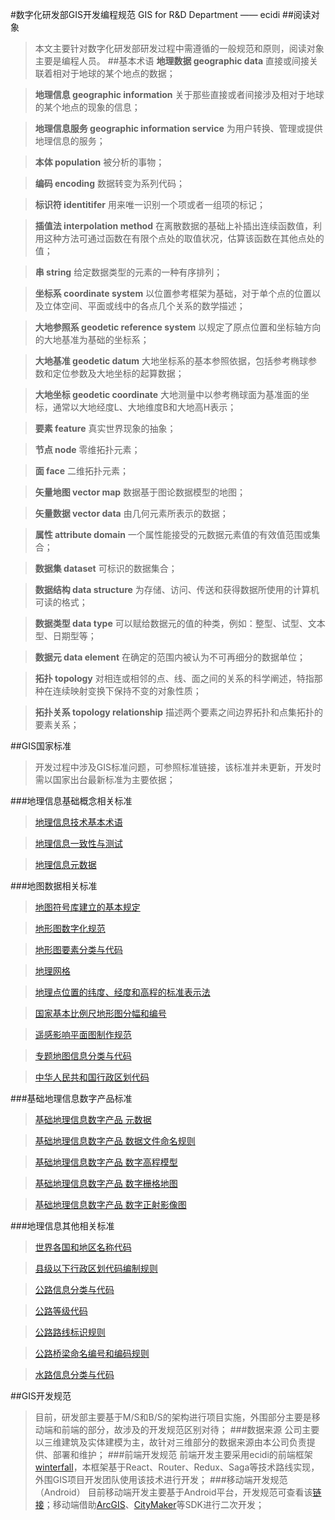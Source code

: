 #数字化研发部GIS开发编程规范
GIS for R&D Department —— ecidi
##阅读对象
>本文主要针对数字化研发部研发过程中需遵循的一般规范和原则，阅读对象主要是编程人员。
##基本术语
>__地理数据 geographic data__ 直接或间接关联着相对于地球的某个地点的数据；

>__地理信息 geographic information__ 关于那些直接或者间接涉及相对于地球的某个地点的现象的信息；

>__地理信息服务 geographic information service__ 为用户转换、管理或提供地理信息的服务；

>__本体 population__ 被分析的事物；

>__编码 encoding__  数据转变为系列代码；

>__标识符 identitifer__ 用来唯一识别一个项或者一组项的标记；

>__插值法 interpolation method__ 在离散数据的基础上补插出连续函数值，利用这种方法可通过函数在有限个点处的取值状况，估算该函数在其他点处的值；

>__串 string__ 给定数据类型的元素的一种有序排列；

>__坐标系 coordinate system__ 以位置参考框架为基础，对于单个点的位置以及立体空间、平面或线中的各点几个关系的数学描述；

>__大地参照系 geodetic reference system__ 以规定了原点位置和坐标轴方向的大地基准为基础的坐标系；

>__大地基准 geodetic datum__ 大地坐标系的基本参照依据，包括参考椭球参数和定位参数及大地坐标的起算数据；

>__大地坐标 geodetic coordinate__ 大地测量中以参考椭球面为基准面的坐标，通常以大地经度L、大地维度B和大地高H表示；

>__要素 feature__ 真实世界现象的抽象；

>__节点 node__ 零维拓扑元素；

>__面 face__ 二维拓扑元素；

>__矢量地图 vector map__ 数据基于图论数据模型的地图；

>__矢量数据 vector data__ 由几何元素所表示的数据；

>__属性 attribute domain__ 一个属性能接受的元数据元素值的有效值范围或集合；

>__数据集 dataset__ 可标识的数据集合；

>__数据结构 data structure__ 为存储、访问、传送和获得数据所使用的计算机可读的格式；

>__数据类型 data type__ 可以赋给数据元的值的种类，例如：整型、试型、文本型、日期型等；

>__数据元 data element__ 在确定的范围内被认为不可再细分的数据单位；

>__拓扑 topology__ 对相连或相邻的点、线、面之间的关系的科学阐述，特指那种在连续映射变换下保持不变的对象性质；

>__拓扑关系 topology relationship__ 描述两个要素之间边界拓扑和点集拓扑的要素关系；

##GIS国家标准
>开发过程中涉及GIS标准问题，可参照标准链接，该标准并未更新，开发时需以国家出台最新标准为主要依据；

###地理信息基础概念相关标准
>[地理信息技术基本术语](https://github.com/ecidi/coding-specification/blob/master/GIS%20Standard/%E5%9C%B0%E7%90%86%E4%BF%A1%E6%81%AF%E6%8A%80%E6%9C%AF%E5%9F%BA%E6%9C%AC%E6%9C%AF%E8%AF%AD.pdf "地理信息技术基本术语")

>[地理信息一致性与测试](https://github.com/ecidi/coding-specification/blob/master/GIS%20Standard/%E5%9C%B0%E7%90%86%E4%BF%A1%E6%81%AF%E4%B8%80%E8%87%B4%E6%80%A7%E4%B8%8E%E6%B5%8B%E8%AF%95.pdf "地理信息一致性与测试")

>[地理信息元数据](https://github.com/ecidi/coding-specification/blob/master/GIS%20Standard/%E5%9C%B0%E7%90%86%E4%BF%A1%E6%81%AF%E5%85%83%E6%95%B0%E6%8D%AE.pdf "地理信息元数据")

###地图数据相关标准
>[地图符号库建立的基本规定](https://github.com/ecidi/coding-specification/blob/master/GIS%20Standard/%E5%9C%B0%E5%9B%BE%E7%AC%A6%E5%8F%B7%E5%BA%93%E5%BB%BA%E7%AB%8B%E7%9A%84%E5%9F%BA%E6%9C%AC%E8%A7%84%E5%AE%9A.pdf "地图符号库建立的基本规定")

>[地形图数字化规范](https://github.com/ecidi/coding-specification/blob/master/GIS%20Standard/%E5%9C%B0%E5%BD%A2%E5%9B%BE%E6%95%B0%E5%AD%97%E5%8C%96%E8%A7%84%E8%8C%83.pdf "地形图数字化规范")

>[地形图要素分类与代码](https://github.com/ecidi/coding-specification/blob/master/GIS%20Standard/%E5%9C%B0%E5%BD%A2%E5%9B%BE%E8%A6%81%E7%B4%A0%E5%88%86%E7%B1%BB%E4%B8%8E%E4%BB%A3%E7%A0%81.pdf "地形图要素分类与代码")

>[地理网格](https://github.com/ecidi/coding-specification/blob/master/GIS%20Standard/%E5%9C%B0%E7%90%86%E7%BD%91%E6%A0%BC.pdf "地理网格")

>[地理点位置的纬度、经度和高程的标准表示法](https://github.com/ecidi/coding-specification/blob/master/GIS%20Standard/%E5%9C%B0%E7%90%86%E7%82%B9%E4%BD%8D%E7%BD%AE%E7%9A%84%E7%BA%AC%E5%BA%A6%E3%80%81%E7%BB%8F%E5%BA%A6%E5%92%8C%E9%AB%98%E7%A8%8B%E7%9A%84%E6%A0%87%E5%87%86%E8%A1%A8%E7%A4%BA%E6%B3%95.pdf "地理点位置的纬度、经度和高程的标准表示法")

>[国家基本比例尺地形图分幅和编号](https://github.com/ecidi/coding-specification/blob/master/GIS%20Standard/%E5%9B%BD%E5%AE%B6%E5%9F%BA%E6%9C%AC%E6%AF%94%E4%BE%8B%E5%B0%BA%E5%9C%B0%E5%BD%A2%E5%9B%BE%E5%88%86%E5%B9%85%E5%92%8C%E7%BC%96%E5%8F%B7.pdf "国家基本比例尺地形图分幅和编号")

>[遥感影响平面图制作规范](https://github.com/ecidi/coding-specification/blob/master/GIS%20Standard/%E9%81%A5%E6%84%9F%E5%BD%B1%E5%93%8D%E5%B9%B3%E9%9D%A2%E5%9B%BE%E5%88%B6%E4%BD%9C%E8%A7%84%E8%8C%83.pdf "遥感影响平面图制作规范")

>[专题地图信息分类与代码](https://github.com/ecidi/coding-specification/blob/master/GIS%20Standard/%E4%B8%93%E9%A2%98%E5%9C%B0%E5%9B%BE%E4%BF%A1%E6%81%AF%E5%88%86%E7%B1%BB%E4%B8%8E%E4%BB%A3%E7%A0%81.pdf "专题地图信息分类与代码")

>[中华人民共和国行政区划代码](https://github.com/ecidi/coding-specification/blob/master/GIS%20Standard/%E4%B8%AD%E5%8D%8E%E4%BA%BA%E6%B0%91%E5%85%B1%E5%92%8C%E5%9B%BD%E8%A1%8C%E6%94%BF%E5%8C%BA%E5%88%92%E4%BB%A3%E7%A0%81.pdf "中华人民共和国行政区划代码")

###基础地理信息数字产品标准
>[基础地理信息数字产品 元数据](https://github.com/ecidi/coding-specification/blob/master/GIS%20Standard/%E5%9F%BA%E7%A1%80%E5%9C%B0%E7%90%86%E4%BF%A1%E6%81%AF%E6%95%B0%E5%AD%97%E4%BA%A7%E5%93%81%20%E5%85%83%E6%95%B0%E6%8D%AE.pdf "基础地理信息数字产品 元数据")

>[基础地理信息数字产品 数据文件命名规则](https://github.com/ecidi/coding-specification/blob/master/GIS%20Standard/%E5%9F%BA%E7%A1%80%E5%9C%B0%E7%90%86%E4%BF%A1%E6%81%AF%E6%95%B0%E5%AD%97%E4%BA%A7%E5%93%81%20%E6%95%B0%E6%8D%AE%E6%96%87%E4%BB%B6%E5%91%BD%E5%90%8D%E8%A7%84%E5%88%99.pdf "基础地理信息数字产品 数据文件命名规则")

>[基础地理信息数字产品 数字高程模型](https://github.com/ecidi/coding-specification/blob/master/GIS%20Standard/%E5%9F%BA%E7%A1%80%E5%9C%B0%E7%90%86%E4%BF%A1%E6%81%AF%E6%95%B0%E5%AD%97%E4%BA%A7%E5%93%81%20%E6%95%B0%E5%AD%97%E9%AB%98%E7%A8%8B%E6%A8%A1%E5%9E%8B.pdf "基础地理信息数字产品 数字高程模型")

>[基础地理信息数字产品 数字栅格地图](https://github.com/ecidi/coding-specification/blob/master/GIS%20Standard/%E5%9F%BA%E7%A1%80%E5%9C%B0%E7%90%86%E4%BF%A1%E6%81%AF%E6%95%B0%E5%AD%97%E4%BA%A7%E5%93%81%20%E6%95%B0%E5%AD%97%E6%A0%85%E6%A0%BC%E5%9C%B0%E5%9B%BE.pdf "基础地理信息数字产品 数字栅格地图")

>[基础地理信息数字产品 数字正射影像图](https://github.com/ecidi/coding-specification/blob/master/GIS%20Standard/%E5%9F%BA%E7%A1%80%E5%9C%B0%E7%90%86%E4%BF%A1%E6%81%AF%E6%95%B0%E5%AD%97%E4%BA%A7%E5%93%81%20%E6%95%B0%E5%AD%97%E6%AD%A3%E5%B0%84%E5%BD%B1%E5%83%8F%E5%9B%BE.pdf "基础地理信息数字产品 数字正射影像图")

###地理信息其他相关标准
>[世界各国和地区名称代码](https://github.com/ecidi/coding-specification/blob/master/GIS%20Standard/%E4%B8%96%E7%95%8C%E5%90%84%E5%9B%BD%E5%92%8C%E5%9C%B0%E5%8C%BA%E5%90%8D%E7%A7%B0%E4%BB%A3%E7%A0%81.pdf "世界各国和地区名称代码")

>[县级以下行政区划代码编制规则](https://github.com/ecidi/coding-specification/blob/master/GIS%20Standard/%E5%8E%BF%E7%BA%A7%E4%BB%A5%E4%B8%8B%E8%A1%8C%E6%94%BF%E5%8C%BA%E5%88%92%E4%BB%A3%E7%A0%81%E7%BC%96%E5%88%B6%E8%A7%84%E5%88%99.pdf "县级以下行政区划代码编制规则")

>[公路信息分类与代码](https://github.com/ecidi/coding-specification/blob/master/GIS%20Standard/%E5%85%AC%E8%B7%AF%E4%BF%A1%E6%81%AF%E5%88%86%E7%B1%BB%E4%B8%8E%E4%BB%A3%E7%A0%81.pdf "公路信息分类与代码")

>[公路等级代码](https://github.com/ecidi/coding-specification/blob/master/GIS%20Standard/%E5%85%AC%E8%B7%AF%E7%AD%89%E7%BA%A7%E4%BB%A3%E7%A0%81.pdf "公路等级代码")

>[公路路线标识规则](https://github.com/ecidi/coding-specification/blob/master/GIS%20Standard/%E5%85%AC%E8%B7%AF%E8%B7%AF%E7%BA%BF%E6%A0%87%E8%AF%86%E8%A7%84%E5%88%99.pdf "公路路线标识规则")

>[公路桥梁命名编号和编码规则](https://github.com/ecidi/coding-specification/blob/master/GIS%20Standard/%E5%85%AC%E8%B7%AF%E6%A1%A5%E6%A2%81%E5%91%BD%E5%90%8D%E7%BC%96%E5%8F%B7%E5%92%8C%E7%BC%96%E7%A0%81%E8%A7%84%E5%88%99.pdf "公路桥梁命名编号和编码规则")

>[水路信息分类与代码](https://github.com/ecidi/coding-specification/blob/master/GIS%20Standard/%E6%B0%B4%E8%B7%AF%E4%BF%A1%E6%81%AF%E5%88%86%E7%B1%BB%E4%B8%8E%E4%BB%A3%E7%A0%81.pdf "水路信息分类与代码")

##GIS开发规范
>目前，研发部主要基于M/S和B/S的架构进行项目实施，外围部分主要是移动端和前端的部分，故涉及的开发规范区别对待；
###数据来源
>公司主要以三维建筑及实体建模为主，故针对三维部分的数据来源由本公司负责提供、部署和维护；
###前端开发规范
>前端开发主要采用ecidi的前端框架[winterfall](https://github.com/ecidi/winterfall "winterfall")，本框架基于React、Router、Redux、Saga等技术路线实现，外围GIS项目开发团队使用该技术进行开发；
###移动端开发规范（Android）
>目前移动端开发主要基于Android平台，开发规范可查看该[链接](https://github.com/ecidi/coding-specification/blob/master/%E6%95%B0%E5%AD%97%E5%8C%96%E7%A0%94%E5%8F%91%E9%83%A8%E7%A7%BB%E5%8A%A8%E7%AB%AF%E5%BC%80%E5%8F%91%E7%BC%96%E7%A8%8B%E8%A7%84%E8%8C%83.md "移动端Android开发规范")；移动端借助[ArcGIS](http://www.esrichina.com.cn/2015/0108/2848.html 'ArcGIS for Android')、[CityMaker](http://www.citymakeronline.com/downloads.htm 'CityMaker')等SDK进行二次开发；



